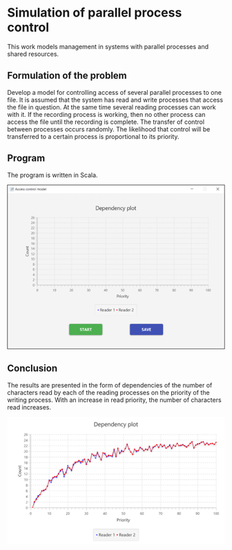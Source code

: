 # Simulation of parallel process control

This work models management in systems with parallel processes and shared resources.
## Formulation of the problem
Develop a model for controlling access of several parallel processes to one file. It is assumed that the system has read and write processes that access the file in question. At the same time several reading processes can work with it. If the recording process is working, then no other process can access the file until the recording is complete. The transfer of control between processes occurs randomly. The likelihood that control will be transferred to a certain process is proportional to its priority.
## Program
The program is written in Scala.

![](images/main%20window.png)

## Conclusion
The results are presented in the form of dependencies of the number of characters read by each of the reading processes on the priority of the writing process.
With an increase in read priority, the number of characters read increases.

![](images/plot.png)